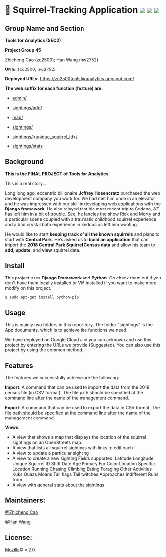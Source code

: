# :hamster: Squirrel-Tracking Application ![](https://img.shields.io/badge/License-Mozilla%20v2.0-blue) ![](https://img.shields.io/badge/Environment-Django-yellowgreen)  ![](https://img.shields.io/badge/Build-passing-red)

## Group Name and Section

**Tools for Analytics (SEC2)**

**Project Group 45**

Zhicheng Cao (zc2500);
Han Wang (hw2752)

**UNIs:** [zc2500, hw2752]

**Deployed URLs:** https://zc2500toolsforanalytics.appspot.com/

**The web suffix for each function (feature) are:**

- [admin/](https://zc2500toolsforanalytics.appspot.com/admin/)

- [sightings/add/](https://zc2500toolsforanalytics.appspot.com/sightings/add/)

- [map/](https://zc2500toolsforanalytics.appspot.com/map/)

- [sightings/](https://zc2500toolsforanalytics.appspot.com/sightings/)

- [sightings/<unique_squirrel_id>/](https://zc2500toolsforanalytics.appspot.com/sightings/<unique_squirrel_id>/)

- [sightings/stats](https://zc2500toolsforanalytics.appspot.com/sightings/stats)

## Background

**This is the FINAL PROJECT of Tools for Analytics.** 

This is a real story...

Long long ago, eccentric billionaire **Joffrey Hosencratz** purchased the web development company you work for. We had met him once in an elevator and he was impressed with our skill in developing web applications with the **Django framework**. He also relayed that his most recent trip to Sedona, AZ has left him in a bit of trouble. See, he fancies the show Rick and Morty and a particular scene coupled with a traumatic childhood squirrel experience and a bad crystal bath experience in Sedona as left him wanting. 

He would like to start **keeping track of all the known squirrels** and plans to start with **Central Park**. He’s asked us to **build an application** that can import the **2018 Central Park Squirrel Census data** and allow his team to **add**, **update**, and **view** squirrel data. 

## Install

This project uses **Django Framework** and **Python**. Go check them out if you don't have them locally installed or VM installed if you want to make more modify on this project.

```sh
$ sudo apt-get install python-pip
```

## Usage

This is mainly two folders in this repository. The folder "sightings" is the App documents, which is to achieve the functions we need. 

We have deployed on Google Cloud and you can acknown and use this project by entering the URLs we provide (Suggested).  You can also use this project by using the common method.

## Features

The features we successfully achieve are the following:

**Import**: A command that can be used to import the data from the 2018 census file (in CSV format). The file path should be specified at the command line after the name of the management command. 

**Export**: A command that can be used to export the data in CSV format. The file path should be specified at the command line after the name of the management command. 

**Views**:
- A view that shows a map that displays the location of the squirrel sightings on an OpenStreets map.
- A view that lists all squirrel sightings with links to edit each
- A view to update a particular sighting
- A view to create a new sighting
  Fields supported:
    Latitude
    Longitude
    Unique Squirrel ID
    Shift
    Date
    Age
    Primary Fur Color
    Location
    Specific Location
    Running
    Chasing
    Climbing
    Eating
    Foraging
    Other Activities
    Kuks
    Quaas
    Moans
    Tail flags
    Tail twitches
    Approaches
    Indifferent
    Runs from
- A view with general stats about the sightings

## Maintainers:

[@Zhicheng Cao](https://github.com/tonycao5)

[@Han Wang](https://github.com/hw2752)

## License:
[Mozilla](https://www.mozilla.org/en-US/MPL/)© v.2.0.
